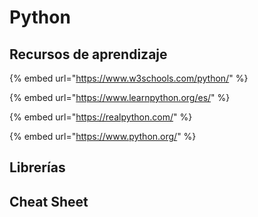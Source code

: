 # Python

## Recursos de aprendizaje

{% embed url="https://www.w3schools.com/python/" %}

{% embed url="https://www.learnpython.org/es/" %}

{% embed url="https://realpython.com/" %}

{% embed url="https://www.python.org/" %}

## Librerías



## Cheat Sheet

